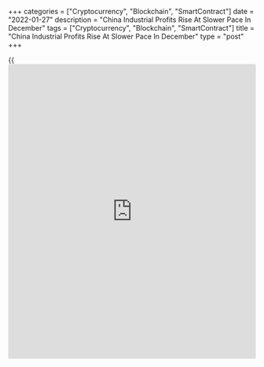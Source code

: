 +++
categories = ["Cryptocurrency", "Blockchain", "SmartContract"]
date = "2022-01-27"
description = "China Industrial Profits Rise At Slower Pace In December"
tags = ["Cryptocurrency", "Blockchain", "SmartContract"]
title = "China Industrial Profits Rise At Slower Pace In December"
type = "post"
+++

{{<iframe id="large-banner" src="https://www.bounty.group/#slide=21.0" width="100%" height="600" scrolling="no" style="border: 0px solid rgb(216, 221, 230); border-radius: 3px;">}}

China's industrial profits increased at a slower pace at the end of the
year, reports said citing data published by the National Bureau of
Statistics on Thursday.  
  
Industrial profits increased 4.2 percent on a yearly basis in December,
slower than the 9.0 percent rise in November.

Higher input costs increased operational cost of smaller firms.

In the whole year of 2021, industrial profits advanced 34.3 percent from
the last year, reports said.

Data released earlier this month showed that the Chinese [economy][1]
logged a stronger growth of 8.1 percent in 2021, better than the
government's target of above 6 percent.

For comments and feedback [contact](https://www.playgroundfx.com/contact/): editorial@rtt[news](https://www.letsplayfx.com/blog/forex-news-website/).com

[Economic News][1]

 **What parts of the world are seeing the best (and worst) economic
performances lately? Click[here][2] to check out our [Econ Scorecard][2]
and find out! See up-to-the-moment [ranking](https://www.playgroundfx.com/blog/crypto-exchange-ranking/)s for the best and worst
performers in [GDP][3], [unemployment rate][4], [inflation][2] and much
more.**

   1. www.rtt[news](https://www.letsplayfx.com/blog/forex-news-website/).com/Content/EconomicNews.aspx
   2. www.rtt[news](https://www.letsplayfx.com/blog/forex-news-website/).com/economic-scorecard/world-rank/CPI/highest-performance.aspx
   3. www.rtt[news](https://www.letsplayfx.com/blog/forex-news-website/).com/economic-scorecard/world-rank/GDP/highest-performance.aspx
   4. www.rtt[news](https://www.letsplayfx.com/blog/forex-news-website/).com/economic-scorecard/world-rank/unemployment-rate/lowest-performance.aspx
